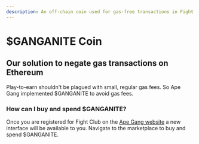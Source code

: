 ```yaml
---
description: An off-chain coin used for gas-free transactions in Fight Club only
---
```


# $GANGANITE Coin

## Our solution to negate gas transactions on Ethereum

Play-to-earn shouldn't be plagued with small, regular gas fees. So Ape Gang implemented $GANGANITE to avoid gas fees.

### How can I buy and spend $GANGANITE?

Once you are registered for Fight Club on the [Ape Gang website](https://apegang.art/) a new interface will be available to you. Navigate to the marketplace to buy and spend $GANGANITE.&#x20;

